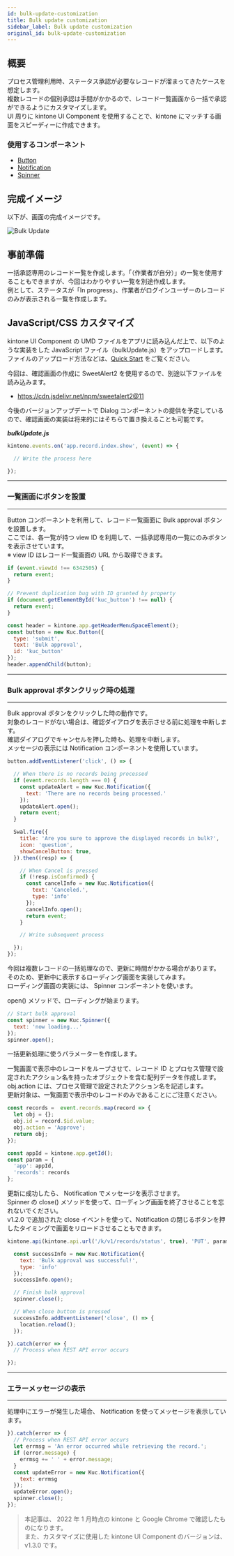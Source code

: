```yaml
---
id: bulk-update-customization
title: Bulk update customization
sidebar_label: Bulk update customization
original_id: bulk-update-customization
---
```


## 概要

プロセス管理利用時、ステータス承認が必要なレコードが溜まってきたケースを想定します。<br/>
複数レコードの個別承認は手間がかかるので、レコード一覧画面から一括で承認ができるようにカスタマイズします。<br/>
UI 周りに kintone UI Component を使用することで、kintone にマッチする画面をスピーディーに作成できます。

### 使用するコンポーネント
- [Button](../components/desktop/button.md)
- [Notification](../components/desktop/notification.md)
- [Spinner](../components/desktop/spinner.md)

## 完成イメージ

以下が、画面の完成イメージです。

![Bulk Update](/img/bulk_update.gif)

## 事前準備

一括承認専用のレコード一覧を作成します。「（作業者が自分）」の一覧を使用することもできますが、今回はわかりやすい一覧を別途作成します。<br/>
例として、ステータスが「In progress」、作業者がログインユーザーのレコードのみが表示される一覧を作成します。

## JavaScript/CSS カスタマイズ

kintone UI Component の UMD ファイルをアプリに読み込んだ上で、以下のような実装をした JavaScript ファイル（bulkUpdate.js）をアップロードします。<br/>
ファイルのアップロード方法などは、[Quick Start](../getting-started/quick-start.md) をご覧ください。<br/>

今回は、確認画面の作成に SweetAlert2 を使用するので、別途以下ファイルを読み込みます。
- https://cdn.jsdelivr.net/npm/sweetalert2@11

今後のバージョンアップデートで Dialog コンポーネントの提供を予定しているので、確認画面の実装は将来的にはそちらで置き換えることも可能です。

***bulkUpdate.js***

```javascript
kintone.events.on('app.record.index.show', (event) => {

  // Write the process here

});
```
---
### 一覧画面にボタンを設置
---

Button コンポーネントを利用して、レコード一覧画面に Bulk approval ボタンを設置します。<br/>
ここでは、各一覧が持つ view ID を利用して、一括承認専用の一覧にのみボタンを表示させています。<br/>
※ view ID はレコード一覧画面の URL から取得できます。

```javascript
if (event.viewId !== 6342505) {
  return event;
}

// Prevent duplication bug with ID granted by property
if (document.getElementById('kuc_button') !== null) {
  return event;
}

const header = kintone.app.getHeaderMenuSpaceElement();
const button = new Kuc.Button({
  type: 'submit',
  text: 'Bulk approval',
  id: 'kuc_button'
});
header.appendChild(button);
```

---
### Bulk approval ボタンクリック時の処理
---

Bulk approval ボタンをクリックした時の動作です。<br/>
対象のレコードがない場合は、確認ダイアログを表示させる前に処理を中断します。<br/>
確認ダイアログでキャンセルを押した時も、処理を中断します。<br/>
メッセージの表示には Notification コンポーネントを使用しています。

```javascript
button.addEventListener('click', () => {

  // When there is no records being processed
  if (event.records.length === 0) {
    const updateAlert = new Kuc.Notification({
      text: 'There are no records being processed.'
    });
    updateAlert.open();
    return event;
  }

  Swal.fire({
    title: 'Are you sure to approve the displayed records in bulk?',
    icon: 'question',
    showCancelButton: true,
  }).then((resp) => {

    // When Cancel is pressed
    if (!resp.isConfirmed) {
      const cancelInfo = new Kuc.Notification({
        text: 'Canceled.',
        type: 'info'
      });
      cancelInfo.open();
      return event;
    }

    // Write subsequent process

  });
});
```

今回は複数レコードの一括処理なので、更新に時間がかかる場合があります。<br/>
そのため、更新中に表示するローディング画面を実装してみます。<br/>
ローディング画面の実装には、 Spinner コンポーネントを使います。<br/>

open() メソッドで、ローディングが始まります。

```javascript
// Start bulk approval
const spinner = new Kuc.Spinner({
  text: 'now loading...'
});
spinner.open();
```

一括更新処理に使うパラメーターを作成します。

一覧画面で表示中のレコードをループさせて、レコード ID とプロセス管理で設定されたアクション名を持ったオブジェクトを含む配列データを作成します。<br/>
obj.action には、プロセス管理で設定されたアクション名を記述します。<br/>
更新対象は、一覧画面で表示中のレコードのみであることにご注意ください。

```javascript
const records =  event.records.map(record => {
  let obj = {};
  obj.id = record.$id.value;
  obj.action = 'Approve';
  return obj;
});

const appId = kintone.app.getId();
const param = {
  'app': appId,
  'records': records
};
```

更新に成功したら、 Notification でメッセージを表示させます。<br/>
Spinner の close() メソッドを使って、ローディング画面を終了させることを忘れないでください。<br/>
v1.2.0 で追加された close イベントを使って、Notification の閉じるボタンを押したタイミングで画面をリロードさせることもできます。

```javascript
kintone.api(kintone.api.url('/k/v1/records/status', true), 'PUT', param).then(() => {

  const successInfo = new Kuc.Notification({
    text: 'Bulk approval was successful!',
    type: 'info'
  });
  successInfo.open();

  // Finish bulk approval
  spinner.close();

  // When close button is pressed
  successInfo.addEventListener('close', () => {
    location.reload();
  });

}).catch(error => {
  // Process when REST API error occurs

});
```

---
### エラーメッセージの表示
---

処理中にエラーが発生した場合、 Notification を使ってメッセージを表示しています。

```javascript
}).catch(error => {
  // Process when REST API error occurs
  let errmsg = 'An error occurred while retrieving the record.';
  if (error.message) {
    errmsg += ' ' + error.message;
  }
  const updateError = new Kuc.Notification({
    text: errmsg
  });
  updateError.open();
  spinner.close();
});
```

> 本記事は、 2022 年 1 月時点の kintone と Google Chrome で確認したものになります。<br/>
> また、カスタマイズに使用した kintone UI Component のバージョンは、v1.3.0 です。